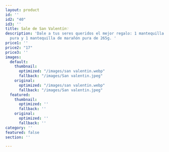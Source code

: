 ```yaml
---
layout: product
id: ''
id2: "40"
id3: ''
title: Sale de San Valentín♡
description: 'Dale a tus seres queridos el mejor regalo: 1 mantequilla de almendra
  pura y 1 mantequilla de marañón pura de 265g. '
price1: ''
price2: "17"
price3: ''
images:
  default:
    thumbnail:
      optimized: "/images/san valentin.webp"
      fallback: "/images/San valentin.jpeg"
    original:
      optimized: "/images/san valentin.webp"
      fallback: "/images/San valentin.jpeg"
  featured:
    thumbnail:
      optimized: ''
      fallback: ''
    original:
      optimized: ''
      fallback: ''
category: ''
featured: false
section: ''

---
```


